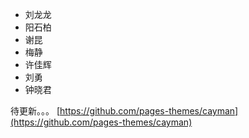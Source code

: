 - 刘龙龙
- 阳石柏
- 谢昆
- 梅静
- 许佳辉 
- 刘勇
- 钟晓君

待更新。。。
[https://github.com/pages-themes/cayman](https://github.com/pages-themes/cayman)


